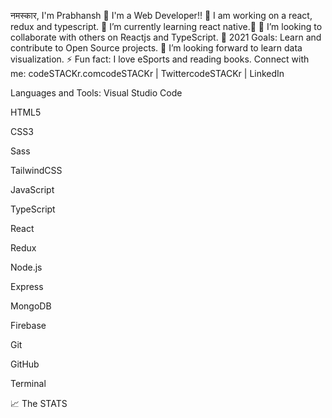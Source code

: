 नमस्कार, I'm Prabhansh 👋
I'm a Web Developer!!
🔭 I am working on a react, redux and typescript.
🌱 I’m currently learning react native.😬
👯 I’m looking to collaborate with others on Reactjs and TypeScript.
🥅 2021 Goals: Learn and contribute to Open Source projects.
🤔 I’m looking forward to learn data visualization.
⚡ Fun fact: I love eSports and reading books.
Connect with me:
codeSTACKr.comcodeSTACKr | TwittercodeSTACKr | LinkedIn


Languages and Tools:
Visual Studio Code

HTML5

CSS3

Sass

TailwindCSS

JavaScript

TypeScript

React

Redux

Node.js

Express

MongoDB

Firebase

Git

GitHub

Terminal


📈 The STATS
